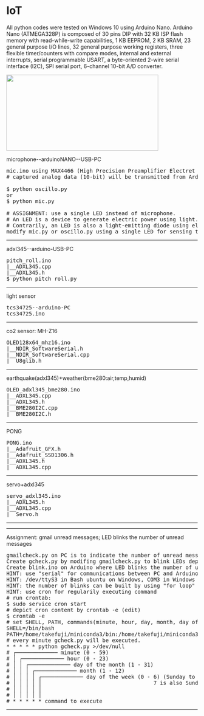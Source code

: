 # IoT

All python codes were tested on Windows 10 using Arduino Nano.
Arduino Nano (ATMEGA328P) is composed of 30 pins DIP with 32 KB ISP flash memory with read-while-write capabilities, 1 KB EEPROM, 2 KB SRAM, 23 general purpose I/O lines, 32 general purpose working registers, three flexible timer/counters with compare modes, internal and external interrupts, serial programmable USART, a byte-oriented 2-wire serial interface (I2C), SPI serial port, 6-channel 10-bit A/D converter.

<img src="https://github.com/ytakefuji/IoT/blob/master/nanopins.jpg" height=200 width=400>

microphone--arduinoNANO--USB-PC
<pre>
mic.ino using MAX4466 (High Precision Preamplifier Electret Microphone Amplifier) with 3 pins
# captured analog data (10-bit) will be transmitted from Arduino Nano to PC through USB.

$ python oscillo.py 
or
$ python mic.py

# ASSIGNMENT: use a single LED instead of microphone.
# An LED is a device to generate electric power using light.
# Contrarily, an LED is also a light-emitting diode using electric power.
modify mic.py or oscillo.py using a single LED for sensing the intensity of light.
</pre>
--------------------------
adxl345--arduino-USB-PC
<pre>
pitch_roll.ino
|__ADXL345.cpp
|__ADXL345.h
$ python pitch_roll.py
</pre>
--------------------------
light sensor 
<pre>
tcs34725--arduino-PC
tcs34725.ino
</pre>
--------------------------
co2 sensor: MH-Z16
<pre>
OLED128x64_mhz16.ino
|__NDIR_SoftwareSerial.h
|__NDIR_SoftwareSerial.cpp
|__U8glib.h
</pre>
--------------------------
earthquake(adxl345)+weather(bme280:air,temp,humid)
<pre>
OLED_adxl345_bme280.ino
|__ADXL345.cpp
|__ADXL345.h
|__BME280I2C.cpp
|__BME280I2C.h
</pre>
--------------------------
PONG
<pre>
PONG.ino
|__Adafruit_GFX.h
|__Adafruit_SSD1306.h
|__ADXL345.h
|__ADXL345.cpp
</pre>
---------------------------
servo+adxl345
<pre>
servo_adxl345.ino
|__ADXL345.h
|__ADXL345.cpp
|__Servo.h
</pre>
---------------------------
---------------------------
Assignment: gmail unread messages; LED blinks the number of unread messages
<pre>
gmailcheck.py on PC is to indicate the number of unread messages in gmail.
Create gcheck.py by modifing gmailcheck.py to blink LEDs depending on given number.
Create blink.ino on Arduino where LED blinks the number of unread messages.
HINT: use "serial" for communications between PC and Arduino.
HINT: /dev/ttyS3 in Bash ubuntu on Windows, COM3 in Windows
HINT: the number of blinks can be built by using "for loop" in Arduino.
HINT: use cron for regularily executing command
# run crontab:
$ sudo service cron start
# depict cron content by crontab -e (edit)
$ crontab -e
# set SHELL, PATH, commands(minute, hour, day, month, day of the week, command)
SHELL=/bin/bash
PATH=/home/takefuji/miniconda3/bin:/home/takefuji/miniconda3/condabin:/usr/local/sbin:/usr/local/bin:/usr/sbin:/usr/bin:/sbin:/bin
# every minute gcheck.py will be executed.
* * * * * python gcheck.py >/dev/null
# ┌───────────── minute (0 - 59)
# │ ┌───────────── hour (0 - 23)
# │ │ ┌───────────── day of the month (1 - 31)
# │ │ │ ┌───────────── month (1 - 12)
# │ │ │ │ ┌───────────── day of the week (0 - 6) (Sunday to Saturday;
# │ │ │ │ │                                   7 is also Sunday on some systems)
# │ │ │ │ │
# │ │ │ │ │
# * * * * * command to execute
</pre>
---------------------------
